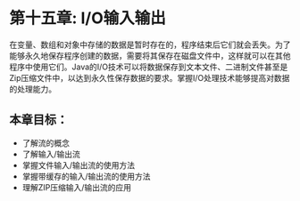 # 第十五章: I/O输入输出 #
在变量、数组和对象中存储的数据是暂时存在的，程序结束后它们就会丢失。为了能够永久地保存程序创建的数据，需要将其保存在磁盘文件中，这样就可以在其他程序中使用它们。Java的I/O技术可以将数据保存到文本文件、二进制文件甚至是Zip压缩文件中，以达到永久性保存数据的要求。掌握I/O处理技术能够提高对数据的处理能力。

## 本章目标：
- 了解流的概念
- 了解输入/输出流
- 掌握文件输入/输出流的使用方法
- 掌握带缓存的输入/输出流的使用方法
- 理解ZIP压缩输入/输出流的应用


